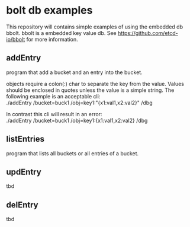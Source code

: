 # bolt db examples
This repository will contains simple examples of using the embedded db bbolt.
bbolt is a embedded key value db. See https://github.com/etcd-io/bbolt for more information.  

## addEntry  
program that add a bucket and an entry into the bucket.  

objects require a colon(:) char to separate the key from the value. Values should be enclosed in quotes unless the value is a simple string. The following example is an acceptable cli:  
./addEntry /bucket=buck1 /obj=key1:"{x1:val1,x2:val2}" /dbg  

In contrast this cli will result in an error:  
./addEntry /bucket=buck1 /obj=key1:{x1:val1,x2:val2} /dbg  

## listEntries
program that lists all buckets or all entries of a bucket.  

## updEntry
tbd  

## delEntry
tbd  
